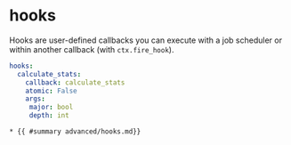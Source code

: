 # hooks

Hooks are user-defined callbacks you can execute with a job scheduler or within another callback (with `ctx.fire_hook`).

```yaml
hooks:
  calculate_stats:
    callback: calculate_stats
    atomic: False
    args:
     major: bool
     depth: int
```

```admonish info title="See Also"
* {{ #summary advanced/hooks.md}}
```
